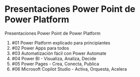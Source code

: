 # Presentaciones Power Point de Power Platform
Presentaciones Power Point de Power Platform

1. #01 Power Platform explicado para principiantes
2. #02 Power Apps para todos
3. #03 Automatización fácil con Power Automate
4. #04 Power BI - Visualiza, Analiza, Decide
5. #05 Power Pages - Crea, Conecta, Publica
6. #06 Microsoft Copilot Studio - Activa, Orquesta, Acelera
